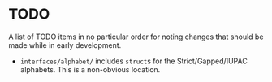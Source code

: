 # TODO

A list of TODO items in no particular order for noting changes that should be made while in early development.

+   `interfaces/alphabet/` includes `struct`s for the Strict/Gapped/IUPAC alphabets. This is a non-obvious location.
